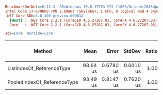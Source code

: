 ``` ini

BenchmarkDotNet=v0.11.3, OS=Windows 10.0.17763.292 (1809/October2018Update/Redstone5)
Intel Core i7-6700HQ CPU 2.60GHz (Skylake), 1 CPU, 8 logical and 4 physical cores
.NET Core SDK=3.0.100-preview-009812
  [Host] : .NET Core 2.2.1 (CoreCLR 4.6.27207.03, CoreFX 4.6.27207.03), 64bit RyuJIT
  Core   : .NET Core 2.2.1 (CoreCLR 4.6.27207.03, CoreFX 4.6.27207.03), 64bit RyuJIT

Job=Core  Runtime=Core  

```
|                      Method |     Mean |     Error |    StdDev | Ratio | Gen 0/1k Op | Gen 1/1k Op | Gen 2/1k Op | Allocated Memory/Op |
|---------------------------- |---------:|----------:|----------:|------:|------------:|------------:|------------:|--------------------:|
|   ListIndexOf_ReferenceType | 93.64 us | 0.6780 us | 0.6010 us |  1.00 |           - |           - |           - |                   - |
| PooledIndexOf_ReferenceType | 93.49 us | 0.8147 us | 0.7620 us |  1.00 |           - |           - |           - |                   - |
